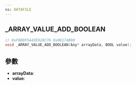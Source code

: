 ```yaml
---
ns: DATAFILE
---
```

## _ARRAY_VALUE_ADD_BOOLEAN

```c
// 0xF8B0F5A43E928C76 0x08174B90
void _ARRAY_VALUE_ADD_BOOLEAN(Any* arrayData, BOOL value);
```


## 參數
* **arrayData**: 
* **value**: 

